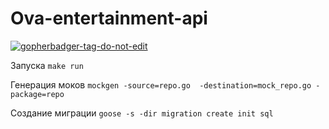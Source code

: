 # Ova-entertainment-api
<a href='https://github.com/jpoles1/gopherbadger' target='_blank'>![gopherbadger-tag-do-not-edit](https://img.shields.io/badge/Go%20Coverage-94%25-brightgreen.svg?longCache=true&style=flat)</a>

Запуска
`make run
`

Генерация моков
`mockgen -source=repo.go  -destination=mock_repo.go -package=repo
`

Создание миграции
`goose -s -dir migration create init sql
`

